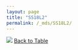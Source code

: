 ```yaml
---
layout: page
title: "SS18L2"
permalink: /_mds/SS18L2/
---
```


![](../../alns_9.28.22/aln_5HSAA103988_0.986.png?raw=true
)
[Back to Table](../../display)
